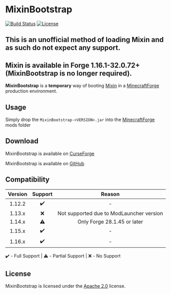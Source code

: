 # MixinBootstrap

[![Build Status](https://api.travis-ci.com/LXGaming/MixinBootstrap.svg?branch=master)](https://travis-ci.com/LXGaming/MixinBootstrap)
[![License](https://lxgaming.github.io/badges/License-Apache%202.0-blue.svg)](https://www.apache.org/licenses/LICENSE-2.0)

## This is an unofficial method of loading Mixin and as such do not expect any support.

## Mixin is available in Forge 1.16.1-32.0.72+ (MixinBootstrap is no longer required).

**MixinBootstrap** is a **temporary** way of booting [Mixin](https://github.com/SpongePowered/Mixin) in a [MinecraftForge](https://github.com/MinecraftForge/MinecraftForge) production environment.

## Usage
Simply drop the `MixinBootstrap-<VERSION>.jar` into the [MinecraftForge](https://github.com/MinecraftForge/MinecraftForge) mods folder

## Download
MixinBootstrap is available on [CurseForge](https://www.curseforge.com/minecraft/mc-mods/mixinbootstrap)

MixinBootstrap is available on [GitHub](https://github.com/LXGaming/MixinBootstrap/releases)

## Compatibility
| Version | Support | Reason |
| :-----: | :-----: | :----: |
| 1.12.2 | :heavy_check_mark: | - |
| 1.13.x | :x: | Not supported due to ModLauncher version |
| 1.14.x | :warning: | Only Forge 28.1.45 or later |
| 1.15.x | :heavy_check_mark: | - |
| 1.16.x | :heavy_check_mark: | - |

:heavy_check_mark: - Full Support | :warning: - Partial Support | :x: - No Support

## License
MixinBootstrap is licensed under the [Apache 2.0](https://www.apache.org/licenses/LICENSE-2.0) license.

